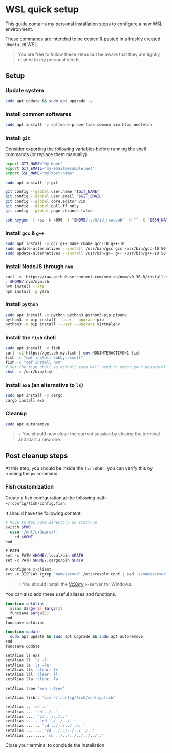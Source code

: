 # WSL quick setup

This guide contains my personal installation steps to configure a new WSL environment.

These commands are intended to be copied & pasted in a freshly created `Ubuntu-20` WSL.

> You are free to follow these steps but be aware that they are tightly related to my personal needs.

## Setup

### Update system

```sh
sudo apt update && sudo apt upgrade -y
```

### Install common softwares

```sh
sudo apt install -y software-properties-common vim htop neofetch
```

### Install `git`

Consider exporting the following variables before running the shell commands (or replace them manually).
```sh
export GIT_NAME="My Name"
export GIT_EMAIL="my-email@example.net"
export SSH_NAME="my-host-name"
```

```sh
sudo apt install -y git

git config --global user.name "$GIT_NAME"
git config --global user.email "$GIT_EMAIL"
git config --global core.editor vim
git config --global pull.ff only
git config --global pager.branch false

ssh-keygen -t rsa -b 4096 -f "$HOME/.ssh/id_rsa.pub" -N "" -C "$SSH_NAME"
```

### Install `gcc` & `g++`

```sh
sudo apt install -y gcc g++ make cmake gcc-10 g++-10
sudo update-alternatives --install /usr/bin/gcc gcc /usr/bin/gcc-10 50
sudo update-alternatives --install /usr/bin/g++ g++ /usr/bin/g++-10 50
```

### Install NodeJS through `nvm`

```sh
curl -o- https://raw.githubusercontent.com/nvm-sh/nvm/v0.36.0/install.sh | bash
. $HOME/.nvm/nvm.sh
nvm install --lts
npm install -g yarn
```

### Install `python`

```sh
sudo apt install -y python python3 python3-pip pipenv
python3 -m pip install --user --upgrade pip
python3 -m pip install --user --upgrade virtualenv
```

### Install the `fish` shell

```sh
sudo apt install -y fish
curl -sL https://get.oh-my.fish | env NONINTERACTIVE=1 fish
fish -c "omf install robbyrussell"
fish -c "omf install nvm"
# Set the fish shell as default (you will need to enter your password)
chsh -s /usr/bin/fish
```

### Install `exa` (an alternative to `ls`)

```sh
sudo apt install -y cargo
cargo install exa
```

### Cleanup

```sh
sudo apt autoremove
```

> 💡 You should now close the current session by closing the terminal and start a new one.


## Post cleanup steps

At this step, you should be inside the `fish` shell, you can verify this by running the `ps` command.

### Fish customization

Create a fish configuration at the following path `~/.config/fish/config.fish`.

It should have the following content.

```sh
# Move to WSL home directory on start-up
switch $PWD
  case '/mnt/c/Users/*'
    cd $HOME
end

# PATH
set -x PATH $HOME/.local/bin $PATH
set -x PATH $HOME/.cargo/bin $PATH

# Configure x-client
set -x DISPLAY (grep 'nameserver' /etc/resolv.conf | sed 's/nameserver //'):0
```

> 💡 You should install the [VcXsrv](https://sourceforge.net/projects/vcxsrv) x-server for Windows.

You can also add these useful aliases and functions.

```sh
function setAlias
  alias $argv[1] $argv[2]
  funcsave $argv[1]
end
funcsave setAlias

function update
  sudo apt update && sudo apt upgrade && sudo apt autoremove
end
funcsave update

setAlias ls exa
setAlias ll 'ls -l'
setAlias la 'ls -la'
setAlias lls 'clear; ls'
setAlias lll 'clear; ll'
setAlias lla 'clear; la'

setAlias tree 'exa --tree'

setAlias fishrc 'vim ~/.config/fish/config.fish'

setAlias .. 'cd ..'
setAlias ... 'cd ../..'
setAlias .... 'cd ../../..'
setAlias ..... 'cd ../../../..'
setAlias ...... 'cd ../../../../..'
setAlias ....... 'cd ../../../../../..'
setAlias ........ 'cd ../../../../../../..'
```

Close your terminal to conclude the installation.